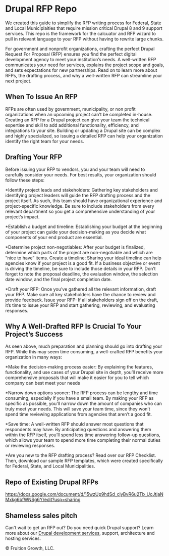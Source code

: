 # Drupal RFP Repo
We created this guide to simplify the RFP writing process for Federal, State and Local Municiplaities that require mission critical Drupal 8 and 9 support services. This repo is the framework for the calcuator and RFP wizard to pull in relevant language to your RFP without having to rewrite large chunks.

For government and nonprofit organizations, crafting the perfect Drupal Request For Proposal (RFP) ensures you find the perfect digital development agency to meet your institution’s needs. A well-written RFP communicates your need for services, explains the project scope and goals, and sets expectations for new partnerships. Read on to learn more about RFPs, the drafting process, and why a well-written RFP can streamline your next project. 

## When To Issue An RFP 
RFPs are often used by government, municipality, or non profit organizations when an upcoming project can’t be completed in-house. Creating an RFP for a Drupal project can give your team the technical expertise and skill to add additional functionality, efficiency, and integrations to your site. Building or updating a Drupal site can be complex and highly specialized, so issuing a detailed RFP can help your organization identify the right team for your needs. 

## Drafting Your RFP 
Before issuing your RFP to vendors, you and your team will need to carefully consider your needs. For best results, your organization should follow these steps: 

*Identify project leads and stakeholders: Gathering key stakeholders and identifying project leaders will guide the RFP drafting process and the project itself. As such, this team should have organizational experience and project-specific knowledge. Be sure to include stakeholders from every relevant department so you get a comprehensive understanding of your project’s impact.  

*Establish a budget and timeline: Establishing your budget at the beginning of your project can guide your decision-making as you decide what components of your end product are essential. 

*Determine project non-negotiables: After your budget is finalized, determine which parts of the project are non-negotiable and which are “nice to have” items. 
Create a timeline: Sharing your ideal timeline can help agencies know if your project is a good fit. If a business objective or event is driving the timeline, be sure to include those details in your RFP. Don’t forget to note the proposal deadline, the evaluation window, the selection date window, and the final project completion date. 

*Draft your RFP: Once you’ve gathered all the relevant information, draft your RFP. Make sure all key stakeholders have the chance to review and provide feedback.
Issue your RFP: If all stakeholders sign off on the draft, it’s time to issue your RFP and start gathering, reviewing, and evaluating responses. 

## Why A Well-Drafted RFP Is Crucial To Your Project’s Success 
As seen above, much preparation and planning should go into drafting your RFP. While this may seem time consuming, a well-crafted RFP benefits your organization in many ways: 

*Make the decision-making process easier: By explaining the features, functionality, and use cases of your Drupal site in depth, you’ll receive more comprehensive proposals that will make it easier for you to tell which company can best meet your needs 

*Narrow down options sooner: The RFP process can be lengthy and time consuming, especially if you have a small team. By making your RFP as specific as possible, you’ll narrow down the amount of companies who can truly meet your needs. This will save your team time, since they won’t spend time reviewing applications from agencies that aren’t a good fit. 

*Save time: A well-written RFP should answer most questions that respondents may have. By anticipating questions and answering them within the RFP itself, you’ll spend less time answering follow-up questions, which allows your team to spend more time completing their normal duties or reviewing responses. 

*Are you new to the RFP drafting process? Read over our RFP Checklist. Then, download our sample RFP templates, which were created specifically for Federal, State, and Local Municipalities.  

## Repo of Existing Drupal RFPs
https://docs.google.com/document/d/15wzUp9hdSd_ciyBvR6u2Tb_UcJtjaNMxkg6bfWNSg6Y/edit?usp=sharing

## Shameless sales pitch
Can't wait to get an RFP out? Do you need quick Drupal support? Learn more about our [Drupal development services](https://fruition.net/service/drupal/), support, architecture and hosting services. 

© Fruition Growth, LLC.








